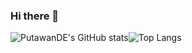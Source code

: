 ### Hi there 👋

![PutawanDE's GitHub stats](https://github-readme-stats.vercel.app/api?username=PutawanDE&&count_private=true&show_icons=true&theme=tokyonight)![Top Langs](https://github-readme-stats.vercel.app/api/top-langs/?username=PutawanDE&langs_count=8&layout=compact)
